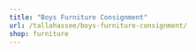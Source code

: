 ```yaml
---
title: "Boys Furniture Consignment"
url: /tallahassee/boys-furniture-consignment/
shop: furniture
---
```

